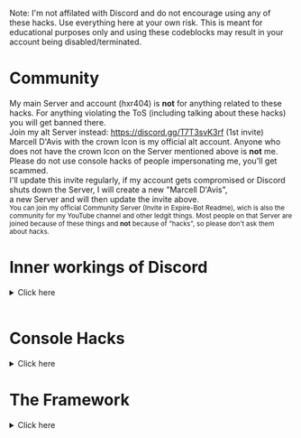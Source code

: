 Note: I'm not affilated with Discord and do not encourage using any of these hacks. Use everything here at your own risk. This is meant for educational purposes only and using these codeblocks may result in your account being disabled/terminated.

# Community
My main Server and account (hxr404) is **not** for anything related to these hacks. For anything violating the ToS (including talking about these hacks) you will get banned there.<br>
Join my alt Server instead: https://discord.gg/T7T3svK3rf (1st invite)<br>
Marcell D'Avis with the crown Icon is my official alt account. Anyone who does not have the crown Icon on the Server mentioned above is **not** me.
Please do not use console hacks of people impersonating me, you'll get scammed.<br>
I'll update this invite regularly, if my account gets compromised or Discord shuts down the Server, I will create a new "Marcell D'Avis",<br>a new Server and will then update the invite above.<br>
<sup>You can join my official Community Server (Invite in Expire-Bot Readme), wich is also the community for my YouTube channel and other ledgit things. Most people on that Server are joined because of these things and **not** because of "hacks", so please don't ask them about hacks.</sup>

# Inner workings of Discord
<details>
  <summary>Click here</summary>

## Discord Token Syntax
<details>
<table>
  <tr><th></th><th>Example</th></tr>
  <tr><td>User ID Encoded in Base64</td><td>NTzQvPcLBacBmgajXQc7QAaU</td></tr>
  <tr><td>Dot</td><td>.</td></tr>
  <tr><td>Timestamp -epoch(1293840000) converted to base64 (credit to @Flam3rboy)</td><td>XCgboz</td></tr>
  <tr><td>Dot</td><td>.</td></tr>
  <tr><td>HMAC (credit to @Flam3rboy) consiting of 27 chars (uppercase/lowercase letters, numbers, - or _)</td><td>c4t51kFWSEmdmaPnKoyUuu8E78E</td></tr>
</table>
There is this awesome diagram from <a href="https://github.com/hxr404/Discord-Console-hacks/issues/2">#2</a> wich shows the exact token structure:<br><br>
<img src="https://user-images.githubusercontent.com/34555296/120932740-4ca47480-c6f7-11eb-9270-6fb3fbbd856c.png"></img> <br>
</details>
<br>

## Discords Internal Server Structure
<details>
Check out this Article about Reverse Engineering Discord, and the proof that Discord acts as a MITM (Intercepts your traffic and decrypts your messsages): <a href="https://medium.com/tenable-techblog/lets-reverse-engineer-discord-1976773f4626">https://medium.com/tenable-techblog/lets-reverse-engineer-discord-1976773f4626</a><br>
That means, Discord Staff can read all of your messages... (still better than Telegram, where anyone can read your messages xD)<br>
If you need privacy, use Signal or Threema or Briar. (or all of them :)

![grafik](https://user-images.githubusercontent.com/55095883/116671170-e9f5e580-a9a0-11eb-98f9-3bcd65b9fdbf.png)<br>
<sup>How sending Audioo/Video Messages in Discord Works.</sup>
</details>
<br>
</details>
<br>

# Console Hacks
<details>
  <summary>Click here</summary>
  
## How to use these Hacks
It only works on Dekstop Versions (Windows, Linux, MacOS), not on Mobile
1. Press CTRL + SHIFT + I to toggle Developer Tools (Discord is electronjs wich is basically google chrome)
2. Click on "Console" if not already selected
3. Paste the script in
4. Press enter


## Obtaining your Token
<details>
<summary>Copies your Token into the Clipboard.</summary>

paste this into the Console (while being logged in)
and before the loading animation has finished, paste it again.
```js
window.location.reload();
copy(document.body.appendChild(document.createElement `iframe`).contentWindow.window.localStorage.token);
```
The token should be in your Clipboard.
If it's just "null" or "undefined" do the same thing again. Don't wait to lomg inbetween the two times
</details>
<br>

## Logging in using Token
<details>
<summary>Modifies the Login screen so you can use Tokens to log in.</summary>

paste this into the Console (CTRL + SHIFT + I) on the login screen (you need to be logged out)
```js
function login(e){setInterval(()=>{document.body.appendChild(document.createElement`iframe`).contentWindow.localStorage.token=`"${e}"`},50),setTimeout(()=>{window.location.reload()},2500)}function buttonlogin(){login(document.getElementsByClassName("inputDefault-_djjkz input-cIJ7To")[0].value)}var element;(element=document.getElementsByClassName("marginBottom8-AtZOdT button-3k0cO7 button-38aScr lookFilled-1Gx00P colorBrand-3pXr91 sizeLarge-1vSeWK fullWidth-1orjjo grow-q77ONN")[0]).addEventListener("click",buttonlogin),(element=document.getElementsByClassName("marginBottom20-32qID7")[0]).parentElement.removeChild(element),(element=document.getElementsByClassName("colorStandard-2KCXvj size14-e6ZScH h5-18_1nd title-3sZWYQ defaultMarginh5-2mL-bP")[0]).innerHTML="Token",element.id="Token",(element=document.getElementsByClassName("transitionGroup-aR7y1d qrLogin-1AOZMt")[0]).parentElement.removeChild(element),(element=document.getElementsByClassName("verticalSeparator-3huAjp")[0]).parentElement.removeChild(element);
```
and log in<br>
Note that this doesn't work with Bot tokens, Bot tokens are different than user tokens, and Discord doesn't support this.<br>
</details>

![exampleimage](https://user-images.githubusercontent.com/55095883/105732516-d0bc4380-5f30-11eb-959f-9fae0ddc9b7b.png)<br>
<sup>Login Screen after running the hack</sup>
<br><br>

## Enable Staff Mode
<details>
<summary>Enables some hidden features and sets your client to staff mode</summary>
 
This will trick your client into thinking that you are Discord Staff (by modifiying the flags)
and also enables the secret experiments and Developer Options Menu (where you can get secret unrelesed discord updates,
emulate a different client, generate build overrides etc.)
Credit for the Settings hack to https://gist.github.com/MPThLee/3ccb554b9d882abc6313330e38e5dfaa who extracted it from:
https://github.com/samogot/betterdiscord-plugins (The original Creator)
```js
(()=>{const e="function"==typeof webpackJsonp?webpackJsonp([],{__extra_id__:(e,t,n)=>t.default=n},["__extra_id__"]).default:webpackJsonp.push([[],{__extra_id__:(e,t,n)=>e.exports=n},[["__extra_id__"]]]);delete e.m.__extra_id__,delete e.c.__extra_id__;Object.defineProperty(((t,n)=>((t,n={})=>{const{cacheOnly:l=!0}=n;for(let n in e.c)if(e.c.hasOwnProperty(n)){let l=e.c[n].exports;if(l&&l.__esModule&&l.default&&t(l.default))return l.default;if(l&&t(l))return l}if(l)return console.warn("Cannot find loaded module in cache"),null;console.warn("Cannot find loaded module in cache. Loading all modules may have unexpected side effects");for(let n=0;n<e.m.length;++n)try{let l=e(n);if(l&&l.__esModule&&l.default&&t(l.default))return l.default;if(l&&t(l))return l}catch(e){}return console.warn("Cannot find module"),null})(e=>t.every(t=>void 0!==e[t]),n))(["isDeveloper"]),"isDeveloper",{get:e=>1,set:e=>e,configurable:!0})})();
Object.values(webpackJsonp.push([[],{[''] :(_,e,r)=>{e.cache=r.c}},[['']]]).cache).find(m=>m.exports&&m.exports.default&&m.exports.default.getCurrentUser!==void 0).exports.default.getCurrentUser().flags+=1
```
</details>

![discorddevoptions](https://user-images.githubusercontent.com/55095883/116668009-29223780-a99d-11eb-9387-625f10c64196.png)
<sup>Developer Options Setting</sup>
<br>


## Get all Badges
<details>
  <summary>This script enables all Badges on you client.</summary>

Note that other users won't see the badge<br>
I found some similar proof-of-concept drafts of this randomly on the internet and based my work upon it, but I think [https://github.com/X-x-X-0/discord-js](https://github.com/X-x-X-0/discord-js) could be the original author<br>
```js
Object.values(webpackJsonp.push([[],{[''] :(_,e,r)=>{e.cache=r.c}},
[['']]]).cache).find(m=>m.exports&&m.exports.default&&m.exports.default.getCurrentUser!==void
0).exports.default.getCurrentUser().flags=-1
Object.values(webpackJsonp.push([[],{[''] :(_,e,r)=>{e.cache=r.c}},
[['']]]).cache).find(m=>m.exports&&m.exports.default&&m.exports.default.getCurrentUser!==void
0).exports.default.getCurrentUser().public_flags=-1
```
</details>

![preview](https://user-images.githubusercontent.com/55095883/110086787-191e1b00-7d93-11eb-8f0f-2b3a76210155.png)<br>
<sup>This isn't a fake screenshot your client will really display this.</sup>
<br><br>


## Easy Edit mode
<details>
<summary>you can use this to make Fake Screenshots without having to do Inspect Element each time</summary>

```js
document.designMode = 'on'
```
</details>
<br>

## Free Discord Nitro (hack)
<details>
  <summary>Get some Nitro features without buying Nitro</summary>
 
Tricks your client into thinking you have Nitro. Converts the API request into non-nitro requests, so Discord won't notice that yoou don't have Nitro.
Be extra careful with scripts that claim to do this, this script is the only working one. If you find a copy of this script, not directly provided by me or this repo, pls report it to me, its probably a scam.<br>
Credit to https://github.com/An00nymushun/DiscordFreeEmojis for the Emoji handling part.<br>
Note that not every feature is supported as, some things that run Server Side can't be simulated.
But basic features (like animated emojis) should work.
```js
/*
I removed the code bc this shouldn't go public. Ppl would just copy and paste this anywhere and bad ppl would backdoor it.
Also I don't want Discord to fix this.
Its a WIP, join the Server Linked in #Community if you want to know more.
If you are a developer and want to contribute, also DM me.
*/
```
</details>

![grafik](https://user-images.githubusercontent.com/55095883/116668188-5d95f380-a99d-11eb-96cf-a0e2dfc6bb23.png)
<sup>The Subscription Overview. The Account used for the Screenshot **didn't** buy Nitro</sup>
<br>

## oauth Bot and System
<details>
  <summary>test. Doesn't work. Don't run this</summary>

```js
Object.values(webpackJsonp.push([[],{[''] :(_,e,r)=>{e.cache=r.c}},
[['']]]).cache).find(m=>m.exports&&m.exports.default&&m.exports.default.getCurrentUser!==void
0).exports.default.getCurrentUser().bot=true
```
```js
Object.values(webpackJsonp.push([[],{[''] :(_,e,r)=>{e.cache=r.c}},
[['']]]).cache).find(m=>m.exports&&m.exports.default&&m.exports.default.getCurrentUser!==void
0).exports.default.getCurrentUser().system=true
```
</details>

![grafik](https://user-images.githubusercontent.com/55095883/116669184-908cb700-a99e-11eb-9a7f-62c0d19e5486.png)<br>
<sup>Using the System Badge to make funny fake announcements</sup><br>
![grafik](https://user-images.githubusercontent.com/55095883/116669793-47893280-a99f-11eb-972d-bcc8e07c65dd.png)<br>
<sup>Fake Bot badge</sup><br>
![grafik](https://user-images.githubusercontent.com/55095883/116669897-6982b500-a99f-11eb-8dfc-53caa1d312e3.png)<br>
<sup>User Pop-Out with Bot badge</sup><br>
<br>

## Get hidden Channel ID's
<details>
  <summary>Displays the ID's of channel that you can't see without hacks.</summary>

All credit to [https://github.com/X-x-X-0/discord-js](https://github.com/X-x-X-0/discord-js)
```js
Object.values(webpackJsonp.push([
    [], {
        ['']: (_, e, r) => {
            e.cache = r.c
        }
    },
    [
        ['']
    ]
]).cache).find(m => m.exports && m.exports.default && m.exports.default.getPrivateChannelIds !== void 0).exports.default.getPrivateChannelIds()
```
</details>

![grafik](https://user-images.githubusercontent.com/55095883/116670257-cda57900-a99f-11eb-8f96-7d8d54754535.png)<br>
<sup>Example Output of this command</sup><bbr>
<br>
  
## Changing Password
<details>
  <summary>Change the Password of the Account, thats currently logged in.</summary>

  ```js
  await fetch("https://discord.com/api/v9/users/@me", {
    "credentials": "include",
    "body": "{\"password\":\"oldpassword\",\"new_password\":\"hackedbyhxr404\"}",
    "method": "PATCH",
});
```
</details>
  
  ## Add guild features
<details>
  <summary>Enable server features... Replace 'FEATURE' with something like 'PARTNERED' or 'VERIFIED'<br><img src="https://user-images.githubusercontent.com/55095883/121220849-4a702080-c885-11eb-965c-317749da0196.png"></img>

<img src="https://user-images.githubusercontent.com/55095883/121219947-7b9c2100-c884-11eb-99f1-e0a8525512a9.png"></img><img src="https://user-images.githubusercontent.com/55095883/121220469-e9484d00-c884-11eb-816f-2d3b9f46a585.png"></img>)
</summary>

Unknown Author.
```js
Object.values(webpackJsonp.push([[],{['']:(_,e,r)=>{e.cache=r.c}},[['']]]).cache).find(m=>m.exports&&m.exports.default&&m.exports.default.getGuilds!==void 0).exports.default.getGuild('SERVERID').features.add('FEATURE')
```
</details>

## Change Client Color
<details>
  <summary>Changes Your Client Color To Your Likeing.<br><img src="https://cdn.discordapp.com/attachments/841333120870645760/858800547958882334/unknown.png"></img>
</summary>

Unknown Author.
```js
__SECRET_EMOTION__.injectGlobal(`
    * {
--background-primary: #000000;
    --background-secondary: #000000;
--background-secondary-alt: #070707ff;
--background-accent: #252525;
--background-floating: #242424ff;
    --scrollbar-thin-track: #000000;
    --channeltextarea-background: #151515;
    }
`)
```
</details>

</details>

# The Framework
<details>
  <summary>Click here</summary>
  
The Framework is a new project, wich combines every Console Hack into a single script.<br>
Simply Include the source code (.js file) into your Discord Client (Desktop or Web).<br>
You can either do this by pasting it into your Console (CTRL + SHIFT + I, CTRL + V, ENTER)<br>
Or by adding it as a Userscript. (You need a Browser Extension, for Firefox I recommend Firemonkey)<br>

## How it works
The Framework adds an exstensive API, adding the BetterDiscord (+ Powercord) API is planned, so BD plugins can be loaded through the framework.
Its similar to a modloader of a game, except for it is preconfigured and all good mods are already installed (Open a PR or issue if you want to merge your mods to mainstream)
Its modularized and each module runs seperatetly in its own Block Scope, not like the Old Nitro hack.
This should prevent Discord from fixing it, as it no longer depends on hardcoded modifications.

## Features:
<details>
  <summary>Screenhots will be added here</summary>
  
  </details>
 

## History
The Free Discord Nitro hack, was extremly unstable and Discord fixed it quickly. Thats when I started working on the Framework. It was the improved Discord Nitro.
It is much more performant, offers better UX and made development way easier. After successfully merging the old Nitro hack, I continued improving Nitro with more features. And then I thought: why only adding default Nitro features? There are much more awesome features that can be useful as well. And since the Framwerork is modularized, it took about 5 Minutes merging the other Console hacks. And like this a new project was born.
  
  
</details>
